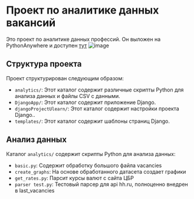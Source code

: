 # Проект по аналитике данных вакансий
Это проект по аналитике данных профессий. Он выложен на PythonAnywhere и доступен [тут](http://seclud.pythonanywhere.com/)
![image](https://github.com/Seclud/Django-Ulearn-Analytics/assets/82933148/693b3a7a-8bf0-4e06-ac92-ff017b4415fa)




## Структура проекта
Проект структурирован следующим образом:

- `analytics/`: Этот каталог содержит различные скрипты Python для анализа данных и файлы CSV с данными.
- `DjangoApp/`: Этот каталог содержит приложение Django.
- `djangoProjectUlearn/`: Этот каталог содержит настройки проекта Django..
- `templates/`: Этот каталог содержит шаблоны страниц Django.

## Анализ данных

Каталог `analytics/` содержит скрипты Python для анализа данных:

- `basic.py`: Содержит обработку большого файла vacancies
- `create_graphs`: На основе обработанного датасета создает графики
- `get_rates.py`: Парсит курсы валют с сайта ЦБР
- `parser test.py`: Тестовый парсер для api hh.ru, полноценно внедрен в last_vacancies
